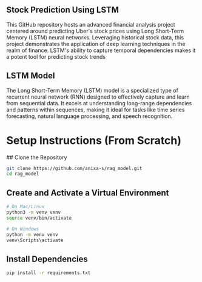## Stock Prediction Using LSTM
This GitHub repository hosts an advanced financial analysis project centered around predicting Uber's stock prices using Long Short-Term Memory (LSTM) neural networks. Leveraging historical stock data, this project demonstrates the application of deep learning techniques in the realm of finance. LSTM's ability to capture temporal dependencies makes it a potent tool for predicting stock trends

## LSTM Model
The Long Short-Term Memory (LSTM) model is a specialized type of recurrent neural network (RNN) designed to effectively capture and learn from sequential data. It excels at understanding long-range dependencies and patterns within sequences, making it ideal for tasks like time series forecasting, natural language processing, and speech recognition.

<h1> Setup Instructions (From Scratch) </h1>
## Clone the Repository 

```bash
git clone https://github.com/anixa-s/rag_model.git
cd rag_model
```

## Create and Activate a Virtual Environment

```bash
# On Mac/Linux
python3 -m venv venv
source venv/bin/activate

# On Windows
python -m venv venv
venv\Scripts\activate
```

## Install Dependencies

```bash
pip install -r requirements.txt
```
